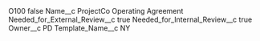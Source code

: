 <?xml version="1.0" encoding="UTF-8"?>
<CustomMetadata xmlns="http://soap.sforce.com/2006/04/metadata" xmlns:xsi="http://www.w3.org/2001/XMLSchema-instance" xmlns:xsd="http://www.w3.org/2001/XMLSchema">
    <label>O100</label>
    <protected>false</protected>
    <values>
        <field>Name__c</field>
        <value xsi:type="xsd:string">ProjectCo Operating Agreement</value>
    </values>
    <values>
        <field>Needed_for_External_Review__c</field>
        <value xsi:type="xsd:boolean">true</value>
    </values>
    <values>
        <field>Needed_for_Internal_Review__c</field>
        <value xsi:type="xsd:boolean">true</value>
    </values>
    <values>
        <field>Owner__c</field>
        <value xsi:type="xsd:string">PD</value>
    </values>
    <values>
        <field>Template_Name__c</field>
        <value xsi:type="xsd:string">NY</value>
    </values>
</CustomMetadata>
